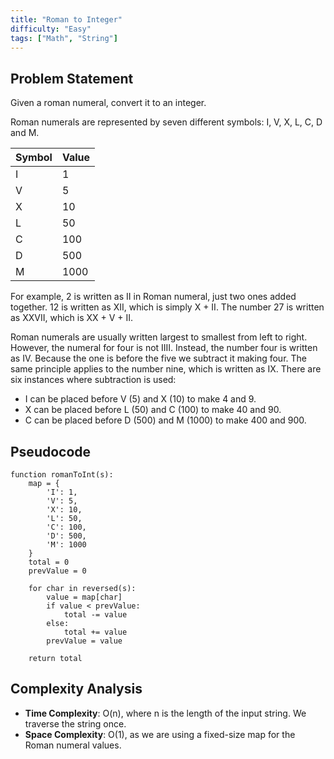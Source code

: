 ```yaml
---
title: "Roman to Integer"
difficulty: "Easy"
tags: ["Math", "String"]
---
```


## Problem Statement

Given a roman numeral, convert it to an integer.

Roman numerals are represented by seven different symbols: I, V, X, L, C, D and M.

| Symbol | Value |
|--------|-------|
| I      | 1     |
| V      | 5     |
| X      | 10    |
| L      | 50    |
| C      | 100   |
| D      | 500   |
| M      | 1000  |

For example, 2 is written as II in Roman numeral, just two ones added together. 12 is written as XII, which is simply X + II. The number 27 is written as XXVII, which is XX + V + II.

Roman numerals are usually written largest to smallest from left to right. However, the numeral for four is not IIII. Instead, the number four is written as IV. Because the one is before the five we subtract it making four. The same principle applies to the number nine, which is written as IX. There are six instances where subtraction is used:

- I can be placed before V (5) and X (10) to make 4 and 9.
- X can be placed before L (50) and C (100) to make 40 and 90.
- C can be placed before D (500) and M (1000) to make 400 and 900.

## Pseudocode

```
function romanToInt(s):
    map = {
        'I': 1,
        'V': 5,
        'X': 10,
        'L': 50,
        'C': 100,
        'D': 500,
        'M': 1000
    }
    total = 0
    prevValue = 0

    for char in reversed(s):
        value = map[char]
        if value < prevValue:
            total -= value
        else:
            total += value
        prevValue = value

    return total
```

## Complexity Analysis

- **Time Complexity**: O(n), where n is the length of the input string. We traverse the string once.
- **Space Complexity**: O(1), as we are using a fixed-size map for the Roman numeral values.
